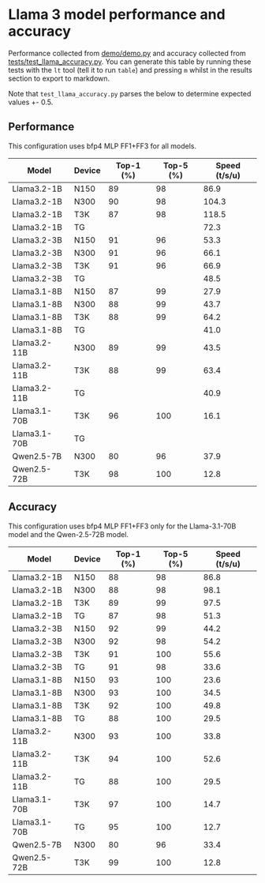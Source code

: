 # Llama 3 model performance and accuracy

Performance collected from [demo/demo.py](demo/demo.py) and accuracy collected from [tests/test_llama_accuracy.py](tests/test_llama_accuracy.py). You can generate this table by running these tests with the `lt` tool (tell it to run `table`) and pressing `m` whilst in the results section to export to markdown.

Note that `test_llama_accuracy.py` parses the below to determine expected values +- 0.5.

## Performance

This configuration uses bfp4 MLP FF1+FF3 for all models.

| Model          | Device | Top-1 (%) | Top-5 (%) | Speed (t/s/u) |
|----------------|--------|-----------|-----------|---------------|
| Llama3.2-1B    | N150   | 89        | 98        | 86.9          |
| Llama3.2-1B    | N300   | 90        | 98        | 104.3         |
| Llama3.2-1B    | T3K    | 87        | 98        | 118.5         |
| Llama3.2-1B    | TG     |           |           | 72.3          |
| Llama3.2-3B    | N150   | 91        | 96        | 53.3          |
| Llama3.2-3B    | N300   | 91        | 96        | 66.1          |
| Llama3.2-3B    | T3K    | 91        | 96        | 66.9          |
| Llama3.2-3B    | TG     |           |           | 48.5          |
| Llama3.1-8B    | N150   | 87        | 99        | 27.9          |
| Llama3.1-8B    | N300   | 88        | 99        | 43.7          |
| Llama3.1-8B    | T3K    | 88        | 99        | 64.2          |
| Llama3.1-8B    | TG     |           |           | 41.0          |
| Llama3.2-11B   | N300   | 89        | 99        | 43.5          |
| Llama3.2-11B   | T3K    | 88        | 99        | 63.4          |
| Llama3.2-11B   | TG     |           |           | 40.9          |
| Llama3.1-70B   | T3K    | 96        | 100       | 16.1          |
| Llama3.1-70B   | TG     |           |           |               |
| Qwen2.5-7B     | N300   | 80        | 96        | 37.9          |
| Qwen2.5-72B    | T3K    | 98        | 100       | 12.8          |

## Accuracy

This configuration uses bfp4 MLP FF1+FF3 only for the Llama-3.1-70B model and the Qwen-2.5-72B model.

| Model          | Device | Top-1 (%) | Top-5 (%) | Speed (t/s/u) |
|----------------|--------|-----------|-----------|---------------|
| Llama3.2-1B    | N150   | 88        | 98        | 86.8          |
| Llama3.2-1B    | N300   | 88        | 98        | 98.1          |
| Llama3.2-1B    | T3K    | 89        | 99        | 97.5          |
| Llama3.2-1B    | TG     | 87        | 98        | 51.3          |
| Llama3.2-3B    | N150   | 92        | 99        | 44.2          |
| Llama3.2-3B    | N300   | 92        | 98        | 54.2          |
| Llama3.2-3B    | T3K    | 91        | 100       | 55.6          |
| Llama3.2-3B    | TG     | 91        | 98        | 33.6          |
| Llama3.1-8B    | N150   | 93        | 100       | 23.6          |
| Llama3.1-8B    | N300   | 93        | 100       | 34.5          |
| Llama3.1-8B    | T3K    | 92        | 100       | 49.8          |
| Llama3.1-8B    | TG     | 88        | 100       | 29.5          |
| Llama3.2-11B   | N300   | 93        | 100       | 33.8          |
| Llama3.2-11B   | T3K    | 94        | 100       | 52.6          |
| Llama3.2-11B   | TG     | 88        | 100       | 29.5          |
| Llama3.1-70B   | T3K    | 97        | 100       | 14.7          |
| Llama3.1-70B   | TG     | 95        | 100       | 12.7          |
| Qwen2.5-7B     | N300   | 80        | 96        | 33.4          |
| Qwen2.5-72B    | T3K    | 99        | 100       | 12.8          |
